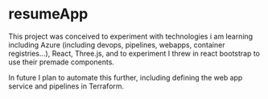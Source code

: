 # resumeApp

This project was conceived to experiment with technologies i am learning including Azure (including devops, pipelines, webapps, container registries...), React, Three.js, 
and to experiment I threw in react bootstrap to use their premade components. 

In future I plan to automate this further, including defining the web app service and pipelines in Terraform.
